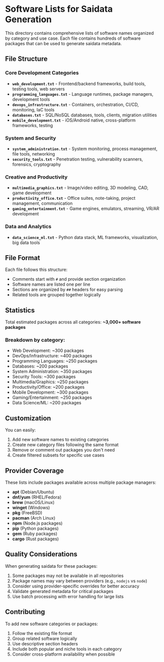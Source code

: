 # Software Lists for Saidata Generation

This directory contains comprehensive lists of software names organized by category and use case. Each file contains hundreds of software packages that can be used to generate saidata metadata.

## File Structure

### Core Development Categories
- **`web_development.txt`** - Frontend/backend frameworks, build tools, testing tools, web servers
- **`programming_languages.txt`** - Language runtimes, package managers, development tools
- **`devops_infrastructure.txt`** - Containers, orchestration, CI/CD, monitoring, IaC tools
- **`databases.txt`** - SQL/NoSQL databases, tools, clients, migration utilities
- **`mobile_development.txt`** - iOS/Android native, cross-platform frameworks, testing

### System and Security
- **`system_administration.txt`** - System monitoring, process management, file tools, networking
- **`security_tools.txt`** - Penetration testing, vulnerability scanners, forensics, cryptography

### Creative and Productivity
- **`multimedia_graphics.txt`** - Image/video editing, 3D modeling, CAD, game development
- **`productivity_office.txt`** - Office suites, note-taking, project management, communication
- **`gaming_entertainment.txt`** - Game engines, emulators, streaming, VR/AR development

### Data and Analytics
- **`data_science_ml.txt`** - Python data stack, ML frameworks, visualization, big data tools

## File Format

Each file follows this structure:
- Comments start with `#` and provide section organization
- Software names are listed one per line
- Sections are organized by `##` headers for easy parsing
- Related tools are grouped together logically

## Statistics

Total estimated packages across all categories: **~3,000+ software packages**

### Breakdown by category:
- Web Development: ~300 packages
- DevOps/Infrastructure: ~400 packages  
- Programming Languages: ~250 packages
- Databases: ~200 packages
- System Administration: ~350 packages
- Security Tools: ~300 packages
- Multimedia/Graphics: ~250 packages
- Productivity/Office: ~200 packages
- Mobile Development: ~300 packages
- Gaming/Entertainment: ~250 packages
- Data Science/ML: ~200 packages

## Customization

You can easily:
1. Add new software names to existing categories
2. Create new category files following the same format
3. Remove or comment out packages you don't need
4. Create filtered subsets for specific use cases

## Provider Coverage

These lists include packages available across multiple package managers:
- **apt** (Debian/Ubuntu)
- **dnf/yum** (RHEL/Fedora)
- **brew** (macOS/Linux)
- **winget** (Windows)
- **pkg** (FreeBSD)
- **pacman** (Arch Linux)
- **npm** (Node.js packages)
- **pip** (Python packages)
- **gem** (Ruby packages)
- **cargo** (Rust packages)

## Quality Considerations

When generating saidata for these packages:
1. Some packages may not be available in all repositories
2. Package names may vary between providers (e.g., `nodejs` vs `node`)
3. Consider using provider-specific overrides for better accuracy
4. Validate generated metadata for critical packages
5. Use batch processing with error handling for large lists

## Contributing

To add new software categories or packages:
1. Follow the existing file format
2. Group related software logically
3. Use descriptive section headers
4. Include both popular and niche tools in each category
5. Consider cross-platform availability when possible